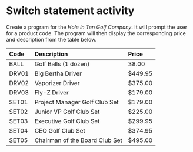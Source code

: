 # Switch statement activity

Create a program for the _Hole in Ten Golf Company_. It will prompt the user for a product code. The program will then display the corresponding price and description from the table below.

| Code | Description | Price |
| :--- | :--- | :--- |
| BALL | Golf Balls \(1 dozen\) | 38.00 |
| DRV01 | Big Bertha Driver | $449.95 |
| DRV02 | Vaporizer Driver | $375.00 |
| DRV03 | Fly-Z Driver | $179.00 |
| SET01 | Project Manager Golf Club Set | $179.00 |
| SET02 | Junior VP Golf Club Set | $225.00 |
| SET03 | Executive Golf Club Set | $299.95 |
| SET04 | CEO Golf Club Set | $374.95 |
| SET05 | Chairman of the Board Club Set | $495.00 |

